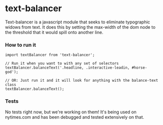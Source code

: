 # text-balancer

Text-balancer is a javascript module that seeks to eliminate typographic widows from text. It does this by setting the max-width of the dom node to the threshold that it would spill onto another line.

### How to run it

```
import textBalancer from 'text-balancer';

// Run it when you want to with any set of selectors
textBalancer.balanceText('.headline, .interactive-leadin, #horse-god');

// OR: Just run it and it will look for anything with the balance-text class
textBalancer.balanceText();
```

### Tests

No tests right now, but we're working on them! It's being used on nytimes.com and has been debugged and tested extensively on that.
